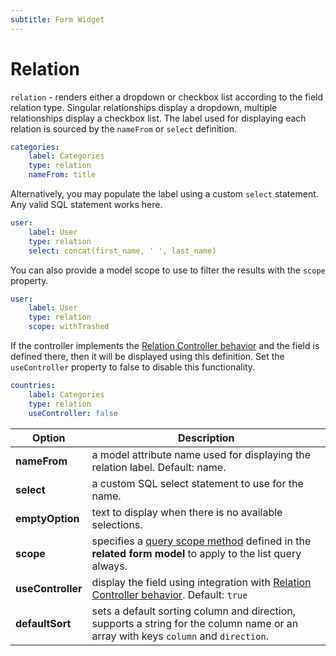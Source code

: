 ```yaml
---
subtitle: Form Widget
---
```

# Relation

`relation` - renders either a dropdown or checkbox list according to the field relation type. Singular relationships display a dropdown, multiple relationships display a checkbox list. The label used for displaying each relation is sourced by the `nameFrom` or `select` definition.

```yaml
categories:
    label: Categories
    type: relation
    nameFrom: title
```

Alternatively, you may populate the label using a custom `select` statement. Any valid SQL statement works here.

```yaml
user:
    label: User
    type: relation
    select: concat(first_name, ' ', last_name)
```

You can also provide a model scope to use to filter the results with the `scope` property.

```yaml
user:
    label: User
    type: relation
    scope: withTrashed
```

If the controller implements the [Relation Controller behavior](../../extend/forms/relation-controller.md) and the field is defined there, then it will be displayed using this definition. Set the `useController` property to false to disable this functionality.

```yaml
countries:
    label: Categories
    type: relation
    useController: false
```

Option | Description
------------- | -------------
**nameFrom** | a model attribute name used for displaying the relation label. Default: name.
**select** | a custom SQL select statement to use for the name.
**emptyOption** | text to display when there is no available selections.
**scope** | specifies a [query scope method](../../extend/database/model.md) defined in the **related form model** to apply to the list query always.
**useController** | display the field using integration with [Relation Controller behavior](../../extend/forms/relation-controller.md). Default: `true`
**defaultSort** | sets a default sorting column and direction, supports a string for the column name or an array with keys `column` and `direction`.
